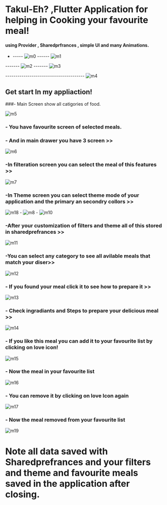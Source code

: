 # Takul-Eh? ,Flutter Application for helping in Cooking your favourite meal!

#### using Provider , Sharedprfrances , simple UI and many Animations.

- -----  ![m0](https://user-images.githubusercontent.com/57181709/189379219-40107c12-2afc-4738-bf6e-1a9ea7e30532.PNG) ------ ![m1](https://user-images.githubusercontent.com/57181709/189379500-6d3854fd-9805-4280-bae4-4899c1c44dc7.PNG)



------- ![m2](https://user-images.githubusercontent.com/57181709/189379541-19f96740-b0a8-4774-8b82-f37ca8117bab.PNG)  ------- ![m3](https://user-images.githubusercontent.com/57181709/189379567-003b009b-e6f9-4d92-ab67-53c5c809d261.PNG)


---------------------------------------  ![m4](https://user-images.githubusercontent.com/57181709/189379839-05ddf7ff-ff9c-4a36-b7d5-f13946679e2b.PNG)

## Get start In my appliaction!

###- Main Screen show all catigories of food. 

![m5](https://user-images.githubusercontent.com/57181709/189384322-308e472c-11c4-44ba-bb88-aa025347149f.PNG)

### - You have favourite screen of selected meals.

### - And in main drawer you have 3 screen >>

![m6](https://user-images.githubusercontent.com/57181709/189385606-f6a79ee0-15ad-4918-aae8-1416680e7738.PNG)

### -In filteration screen you can select the meal of this features >>

![m7](https://user-images.githubusercontent.com/57181709/189385896-8005fed8-2219-40a8-8b94-629d3dec5fa6.PNG)

### -In Theme screen you can select theme mode of your application and the primary an secondry collors >>

![m18](https://user-images.githubusercontent.com/57181709/189386702-42596d3a-cac4-4172-8a8a-a55ce9d006e2.PNG)  - ![m8](https://user-images.githubusercontent.com/57181709/189386790-047b3b5b-dd56-41eb-bbfa-9fcd9257721f.PNG)  - ![m10](https://user-images.githubusercontent.com/57181709/189386831-16123b67-1271-4300-8493-6b2586474aba.PNG)

### -After your customization of filters and theme all of this stored in sharedprefrances >>


![m11](https://user-images.githubusercontent.com/57181709/189387270-40a8a373-34c7-4563-912d-36b0a5e5a00b.PNG)

### -You can select any category to see all avilable meals that match your diser>>

![m12](https://user-images.githubusercontent.com/57181709/189387519-146bb543-6924-4fbe-9140-a6c1d1f87f05.PNG)


### - If you found your meal click it to see how to prepare it >>

![m13](https://user-images.githubusercontent.com/57181709/189387697-03a3e2f2-57c7-4f28-af9b-ea67157a8ddd.PNG)

### - Check ingradiants and Steps to prepare your delicious meal >>
![m14](https://user-images.githubusercontent.com/57181709/189387959-98b184fe-0c73-4cca-99c0-87b6d5224b35.PNG)


### - If you like this meal you can add it to your favourite list by clicking on love icon!

![m15](https://user-images.githubusercontent.com/57181709/189388009-1a8b5ae9-1e0b-4102-9e33-e21e1f68e021.PNG)


### - Now the meal in your favourite list 

![m16](https://user-images.githubusercontent.com/57181709/189388449-454f2539-cd19-408d-ad11-784da4b7fbde.PNG)


### - You can remove it by clicking on love Icon again

![m17](https://user-images.githubusercontent.com/57181709/189388701-3be5441b-de2a-4817-ae53-90ab423aa829.PNG)

### - Now the meal removed from your favourite list 

![m19](https://user-images.githubusercontent.com/57181709/189388983-ecb4d49c-73d1-46ae-b8b0-c8d2bf3d0cb0.PNG)

# Note all data saved with Sharedprefrances and your filters and theme and favourite meals saved in the application after closing. 











